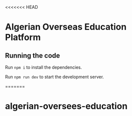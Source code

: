 <<<<<<< HEAD

  # Algerian Overseas Education Platform
  ## Running the code

  Run `npm i` to install the dependencies.

  Run `npm run dev` to start the development server.
  
=======
# algerian-oversees-education
